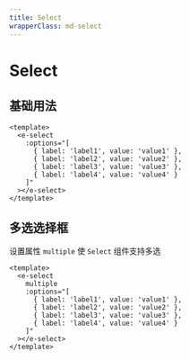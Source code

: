 ```yaml
---
title: Select
wrapperClass: md-select
---
```


# Select

## 基础用法

```vue demo
<template>
  <e-select
    :options="[
      { label: 'label1', value: 'value1' },
      { label: 'label2', value: 'value2' },
      { label: 'label3', value: 'value3' },
      { label: 'label4', value: 'value4' }
    ]"
  ></e-select>
</template>
```

## 多选选择框

设置属性 `multiple` 使 `Select` 组件支持多选

```vue demo
<template>
  <e-select
    multiple
    :options="[
      { label: 'label1', value: 'value1' },
      { label: 'label2', value: 'value2' },
      { label: 'label3', value: 'value3' },
      { label: 'label4', value: 'value4' }
    ]"
  ></e-select>
</template>
```

